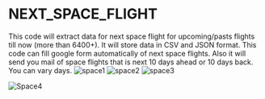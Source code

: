 # NEXT_SPACE_FLIGHT
This code will extract data for next space flight for upcoming/pasts flights till now (more than 6400+). It will store data in CSV and JSON format. 
This code can fill google form automatically of next space flights. Also it will send you mail of space flights that is next 10 days ahead or 10 days back. You can vary days.
![space1](https://user-images.githubusercontent.com/56760923/220938275-527c96c0-715e-42f0-9422-d7e6b764542a.PNG)
![space2](https://user-images.githubusercontent.com/56760923/220938310-440a7dbb-1633-4c01-ae49-0a50edcc31c3.PNG)
![space3](https://user-images.githubusercontent.com/56760923/220938333-27d8d58c-e998-4dd2-8c06-562ce2c957ee.PNG)

![Space4](https://user-images.githubusercontent.com/56760923/220940823-d53556a3-ceb2-49f9-8a0c-219c339b1008.PNG)
